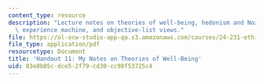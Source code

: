 ```yaml
---
content_type: resource
description: "Lecture notes on theories of well-being, hedonism and Nozick\u2019s\
  \ experience machine, and objective-list views."
file: https://ol-ocw-studio-app-qa.s3.amazonaws.com/courses/24-231-ethics-fall-2009/83e8b05cdce52f79cd30cc98f53725c4_MIT24_231F09_lec12.pdf
file_type: application/pdf
resourcetype: Document
title: 'Handout 11: My Notes on Theories of Well-Being'
uid: 83e8b05c-dce5-2f79-cd30-cc98f53725c4
---
```

